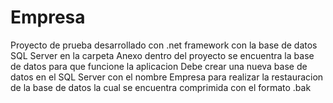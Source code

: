 # Empresa
Proyecto de prueba desarrollado con .net framework con la base de datos SQL Server
en la carpeta Anexo dentro del proyecto se encuentra la base de datos para que funcione la aplicacion 
Debe crear una nueva base de datos en el SQL Server con el nombre Empresa 
para realizar la restauracion de la base de datos la cual se encuentra comprimida con el formato .bak
